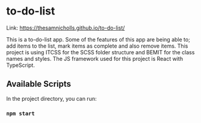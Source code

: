 # to-do-list
Link: https://thesamnicholls.github.io/to-do-list/

This is a to-do-list app. Some of the features of this app are being able to; add items to the list, mark items as complete and also remove items. This project is using ITCSS for the SCSS folder structure and BEMIT for the class names and styles. The JS framework used for this project is React with TypeScript.

## Available Scripts

In the project directory, you can run:

### `npm start`
